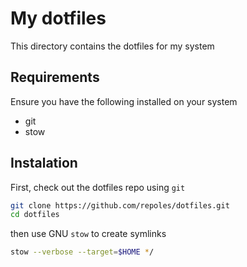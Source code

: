 # My dotfiles

This directory contains the dotfiles for my system

## Requirements

Ensure you have the following installed on your system

* git
* stow

## Instalation

First, check out the dotfiles repo using `git`

```sh
git clone https://github.com/repoles/dotfiles.git
cd dotfiles
```

then use GNU `stow` to create symlinks

```sh
stow --verbose --target=$HOME */
```
